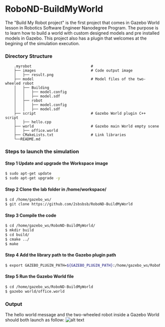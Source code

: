 # RoboND-BuildMyWorld

The "Build My Robot project" is the first project that comes in Gazebo World lesson in Robotics Software Engineer Nanodegree Program. The purpose is to learn how to build a world with custom designed models and pre installed models in Gazebo. This project also has a plugin that welcomes at the begining of the simulation execution.

### Directory Structure
```
    .myrobot                           # 
    ├── images                         # Code output image                   
    │   ├── result.png
    ├── model                          # Model files of the two-wheeled robot
    │   ├── Building
    │   │   ├── model.config
    │   │   ├── model.sdf
    │   ├── robot
    │   │   ├── model.config
    │   │   ├── model.sdf
    ├── script                         # Gazebo World plugin C++ script      
    │   ├── hello.cpp
    ├── world                          # Gazebo main World empty scene
    │   ├── office.world
    ├── CMakeLists.txt                 # Link libraries 
    └──README.md                             
```

### Steps to launch the simulation

#### Step 1 Update and upgrade the Workspace image
```sh
$ sudo apt-get update
$ sudo apt-get upgrade -y
```

#### Step 2 Clone the lab folder in /home/workspace/
```sh
$ cd /home/gazebo_ws/
$ git clone https://github.com/2sbsbsb/RoboND-BuildMyWorld
```

#### Step 3 Compile the code
```sh
$ cd /home/gazebo_ws/RoboND-BuildMyWorld/
$ mkdir build
$ cd build/
$ cmake ../
$ make
```

#### Step 4 Add the library path to the Gazebo plugin path  
```sh
$ export GAZEBO_PLUGIN_PATH=${GAZEBO_PLUGIN_PATH}:/home/gazebo_ws/RoboND-BuildMyWorld/build
```

#### Step 5 Run the Gazebo World file  
```sh
$ cd /home/gazebo_ws/RoboND-BuildMyWorld
$ gazebo world/office.world
```

### Output
The hello world message and the two-wheeled robot inside a Gazebo World should both launch as follow: 
![alt text](images/result.png)
